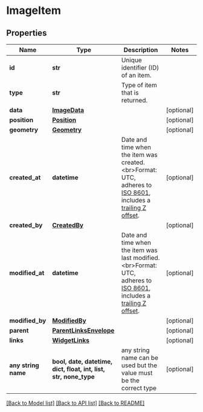# ImageItem


## Properties
Name | Type | Description | Notes
------------ | ------------- | ------------- | -------------
**id** | **str** | Unique identifier (ID) of an item. | 
**type** | **str** | Type of item that is returned. | 
**data** | [**ImageData**](ImageData.md) |  | [optional] 
**position** | [**Position**](Position.md) |  | [optional] 
**geometry** | [**Geometry**](Geometry.md) |  | [optional] 
**created_at** | **datetime** | Date and time when the item was created. &lt;br&gt;Format: UTC, adheres to [ISO 8601](https://en.wikipedia.org/wiki/ISO_8601), includes a [trailing Z offset](https://en.wikipedia.org/wiki/ISO_8601#Coordinated_Universal_Time_(UTC)). | [optional] 
**created_by** | [**CreatedBy**](CreatedBy.md) |  | [optional] 
**modified_at** | **datetime** | Date and time when the item was last modified. &lt;br&gt;Format: UTC, adheres to [ISO 8601](https://en.wikipedia.org/wiki/ISO_8601), includes a [trailing Z offset](https://en.wikipedia.org/wiki/ISO_8601#Coordinated_Universal_Time_(UTC)). | [optional] 
**modified_by** | [**ModifiedBy**](ModifiedBy.md) |  | [optional] 
**parent** | [**ParentLinksEnvelope**](ParentLinksEnvelope.md) |  | [optional] 
**links** | [**WidgetLinks**](WidgetLinks.md) |  | [optional] 
**any string name** | **bool, date, datetime, dict, float, int, list, str, none_type** | any string name can be used but the value must be the correct type | [optional]

[[Back to Model list]](../README.md#documentation-for-models) [[Back to API list]](../README.md#documentation-for-api-endpoints) [[Back to README]](../README.md)


